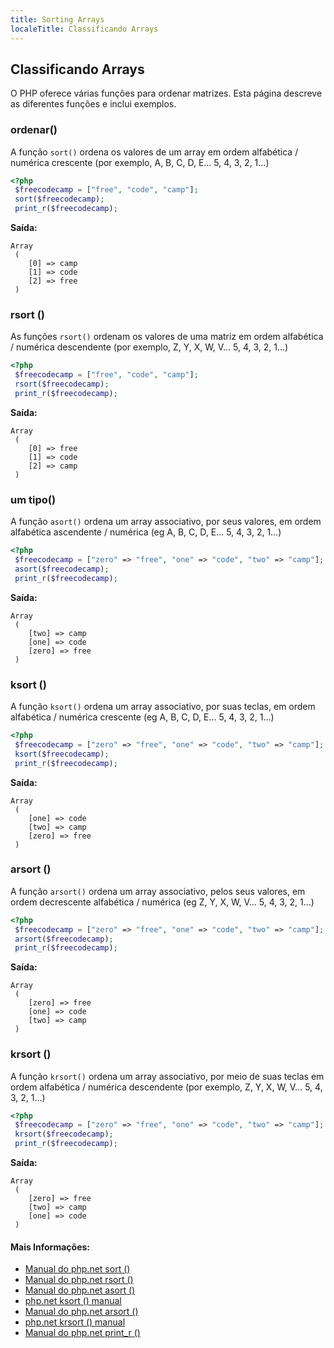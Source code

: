 ```yaml
---
title: Sorting Arrays
localeTitle: Classificando Arrays
---
```

## Classificando Arrays

O PHP oferece várias funções para ordenar matrizes. Esta página descreve as diferentes funções e inclui exemplos.

### ordenar()

A função `sort()` ordena os valores de um array em ordem alfabética / numérica crescente (por exemplo, A, B, C, D, E… 5, 4, 3, 2, 1…)

```PHP
<?php 
 $freecodecamp = ["free", "code", "camp"]; 
 sort($freecodecamp); 
 print_r($freecodecamp); 
```

**Saída:**

```text
Array 
 ( 
    [0] => camp 
    [1] => code 
    [2] => free 
 ) 
```

### rsort ()

As funções `rsort()` ordenam os valores de uma matriz em ordem alfabética / numérica descendente (por exemplo, Z, Y, X, W, V… 5, 4, 3, 2, 1…)

```PHP
<?php 
 $freecodecamp = ["free", "code", "camp"]; 
 rsort($freecodecamp); 
 print_r($freecodecamp); 
```

**Saída:**

```text
Array 
 ( 
    [0] => free 
    [1] => code 
    [2] => camp 
 ) 
```

### um tipo()

A função `asort()` ordena um array associativo, por seus valores, em ordem alfabética ascendente / numérica (eg A, B, C, D, E… 5, 4, 3, 2, 1…)

```PHP
<?php 
 $freecodecamp = ["zero" => "free", "one" => "code", "two" => "camp"]; 
 asort($freecodecamp); 
 print_r($freecodecamp); 
```

**Saída:**

```text
Array 
 ( 
    [two] => camp 
    [one] => code 
    [zero] => free 
 ) 
```

### ksort ()

A função `ksort()` ordena um array associativo, por suas teclas, em ordem alfabética / numérica crescente (eg A, B, C, D, E… 5, 4, 3, 2, 1…)

```PHP
<?php 
 $freecodecamp = ["zero" => "free", "one" => "code", "two" => "camp"]; 
 ksort($freecodecamp); 
 print_r($freecodecamp); 
```

**Saída:**

```text
Array 
 ( 
    [one] => code 
    [two] => camp 
    [zero] => free 
 ) 
```

### arsort ()

A função `arsort()` ordena um array associativo, pelos seus valores, em ordem decrescente alfabética / numérica (eg Z, Y, X, W, V… 5, 4, 3, 2, 1…)

```PHP
<?php 
 $freecodecamp = ["zero" => "free", "one" => "code", "two" => "camp"]; 
 arsort($freecodecamp); 
 print_r($freecodecamp); 
```

**Saída:**

```text
Array 
 ( 
    [zero] => free 
    [one] => code 
    [two] => camp 
 ) 
```

### krsort ()

A função `krsort()` ordena um array associativo, por meio de suas teclas em ordem alfabética / numérica descendente (por exemplo, Z, Y, X, W, V… 5, 4, 3, 2, 1…)

```PHP
<?php 
 $freecodecamp = ["zero" => "free", "one" => "code", "two" => "camp"]; 
 krsort($freecodecamp); 
 print_r($freecodecamp); 
```

**Saída:**

```text
Array 
 ( 
    [zero] => free 
    [two] => camp 
    [one] => code 
 ) 
```

#### Mais Informações:

*   [Manual do php.net sort ()](https://secure.php.net/manual/en/function.sort.php)
*   [Manual do php.net rsort ()](https://secure.php.net/manual/en/function.rsort.php)
*   [Manual do php.net asort ()](https://secure.php.net/manual/en/function.asort.php)
*   [php.net ksort () manual](https://secure.php.net/manual/en/function.ksort.php)
*   [Manual do php.net arsort ()](https://secure.php.net/manual/en/function.arsort.php)
*   [php.net krsort () manual](https://secure.php.net/manual/en/function.krsort.php)
*   [Manual do php.net print\_r ()](https://secure.php.net/manual/en/function.print-r.php)
